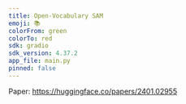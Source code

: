 ```yaml
---
title: Open-Vocabulary SAM
emoji: 📚
colorFrom: green
colorTo: red
sdk: gradio
sdk_version: 4.37.2
app_file: main.py
pinned: false
---
```


Paper: https://huggingface.co/papers/2401.02955